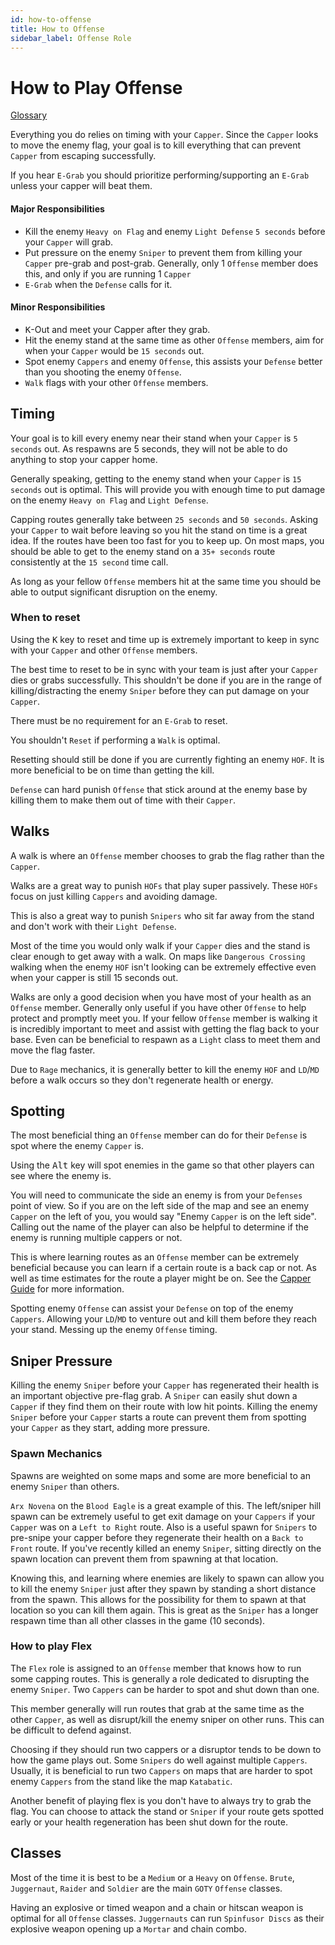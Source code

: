 ```yaml
---
id: how-to-offense
title: How to Offense
sidebar_label: Offense Role
---
```

# How to Play Offense

[Glossary](guide-quick#glossary)

Everything you do relies on timing with your `Capper`. Since the `Capper` looks to move the enemy flag, your goal is to kill everything that can prevent `Capper` from escaping successfully.

If you hear `E-Grab` you should prioritize performing/supporting an `E-Grab` unless your capper will beat them. 

#### Major Responsibilities
- Kill the enemy `Heavy on Flag` and enemy `Light Defense` `5 seconds` before your `Capper` will grab.
- Put pressure on the enemy `Sniper` to prevent them from killing your `Capper` pre-grab and post-grab. Generally, only 1 `Offense` member does this, and only if you are running 1 `Capper`
- `E-Grab` when the `Defense` calls for it.
#### Minor Responsibilities
- <kbd>K</kbd>-Out and meet your Capper after they grab.
- Hit the enemy stand at the same time as other `Offense` members, aim for when your `Capper` would be `15 seconds` out. 
- Spot enemy `Cappers` and enemy `Offense`, this assists your `Defense` better than you shooting the enemy `Offense`.
- `Walk` flags with your other `Offense` members.

## Timing
Your goal is to kill every enemy near their stand when your `Capper` is `5 seconds` out. As respawns are 5 seconds, they will not be able to do anything to stop your capper home.

Generally speaking, getting to the enemy stand when your `Capper` is `15 seconds` out is optimal. This will provide you with enough time to put damage on the enemy `Heavy on Flag` and `Light Defense`.

Capping routes generally take between `25 seconds` and `50 seconds`. Asking your `Capper` to wait before leaving so you hit the stand on time is a great idea. If the routes have been too fast for you to keep up. On most maps, you should be able to get to the enemy stand on a `35+ seconds` route consistently at the `15 second` time call. 

As long as your fellow `Offense` members hit at the same time you should be able to output significant disruption on the enemy. 

### When to reset

Using the <kbd>K</kbd> key to reset and time up is extremely important to keep in sync with your `Capper` and other `Offense` members.

The best time to reset to be in sync with your team is just after your `Capper` dies or grabs successfully. This shouldn't be done if you are in the range of killing/distracting the enemy `Sniper` before they can put damage on your `Capper`. 

There must be no requirement for an `E-Grab` to reset.

You shouldn't `Reset` if performing a `Walk` is optimal. 

Resetting should still be done if you are currently fighting an enemy `HOF`. It is more beneficial to be on time than getting the kill. 

`Defense` can hard punish `Offense` that stick around at the enemy base by killing them to make them out of time with their `Capper`.

## Walks
A walk is where an `Offense` member chooses to grab the flag rather than the `Capper`.

Walks are a great way to punish `HOFs` that play super passively. These `HOFs` focus on just killing `Cappers` and avoiding damage.

This is also a great way to punish `Snipers` who sit far away from the stand and don't work with their `Light Defense`.

Most of the time you would only walk if your `Capper` dies and the stand is clear enough to get away with a walk. On maps like `Dangerous Crossing` walking when the enemy `HOF` isn't looking can be extremely effective even when your capper is still 15 seconds out. 

Walks are only a good decision when you have most of your health as an `Offense` member. Generally only useful if you have other `Offense` to help protect and promptly meet you. If your fellow `Offense` member is walking it is incredibly important to meet and assist with getting the flag back to your base. Even can be beneficial to respawn as a `Light` class to meet them and move the flag faster. 

Due to `Rage` mechanics, it is generally better to kill the enemy `HOF` and `LD`/`MD` before a walk occurs so they don't regenerate health or energy.

## Spotting
The most beneficial thing an `Offense` member can do for their `Defense` is spot where the enemy `Capper` is.

Using the <kbd>Alt</kbd> key will spot enemies in the game so that other players can see where the enemy is.

You will need to communicate the side an enemy is from your `Defenses` point of view. So if you are on the left side of the map and see an enemy `Capper` on the left of you, you would say "Enemy `Capper` is on the left side". Calling out the name of the player can also be helpful to determine if the enemy is running multiple cappers or not.

This is where learning routes as an `Offense` member can be extremely beneficial because you can learn if a certain route is a back cap or not. As well as time estimates for the route a player might be on. See the [Capper Guide](how-to-cap) for more information.

Spotting enemy `Offense` can assist your `Defense` on top of the enemy `Cappers`. Allowing your `LD`/`MD` to venture out and kill them before they reach your stand. Messing up the enemy `Offense` timing.

## Sniper Pressure
Killing the enemy `Sniper` before your `Capper` has regenerated their health is an important objective pre-flag grab. A `Sniper` can easily shut down a `Capper` if they find them on their route with low hit points. Killing the enemy `Sniper` before your `Capper` starts a route can prevent them from spotting your `Capper` as they start, adding more pressure. 

### Spawn Mechanics
Spawns are weighted on some maps and some are more beneficial to an enemy `Sniper` than others.

`Arx Novena` on the `Blood Eagle` is a great example of this. The left/sniper hill spawn can be extremely useful to get exit damage on your `Cappers` if your `Capper` was on a `Left to Right` route. Also is a useful spawn for `Snipers` to pre-snipe your capper before they regenerate their health on a `Back to Front` route. If you've recently killed an enemy `Sniper`, sitting directly on the spawn location can prevent them from spawning at that location.

Knowing this, and learning where enemies are likely to spawn can allow you to kill the enemy `Sniper` just after they spawn by standing a short distance from the spawn. This allows for the possibility for them to spawn at that location so you can kill them again. This is great as the `Sniper` has a longer respawn time than all other classes in the game (10 seconds).

### How to play Flex
The `Flex` role is assigned to an `Offense` member that knows how to run some capping routes. This is generally a role dedicated to disrupting the enemy `Sniper`. Two `Cappers` can be harder to spot and shut down than one. 

This member generally will run routes that grab at the same time as the other `Capper`, as well as disrupt/kill the enemy sniper on other runs. This can be difficult to defend against.

Choosing if they should run two cappers or a disruptor tends to be down to how the game plays out. Some `Snipers` do well against multiple `Cappers`. Usually, it is beneficial to run two `Cappers` on maps that are harder to spot enemy `Cappers` from the stand like the map `Katabatic`.

Another benefit of playing flex is you don't have to always try to grab the flag. You can choose to attack the stand or `Sniper` if your route gets spotted early or your health regeneration has been shut down for the route.

## Classes
Most of the time it is best to be a `Medium` or a `Heavy` on `Offense`. `Brute`, `Juggernaut`, `Raider` and `Soldier` are the main `GOTY` `Offense` classes.

Having an explosive or timed weapon and a chain or hitscan weapon is optimal for all `Offense` classes. `Juggernauts` can run `Spinfusor Discs` as their explosive weapon opening up a `Mortar` and chain combo.